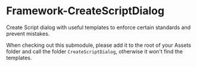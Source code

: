 # Framework-CreateScriptDialog
Create Script dialog with useful templates to enforce certain standards and prevent mistakes.

When checking out this submodule, please add it to the root of your Assets folder and call the folder `CreateScriptDialog`, otherwise it won't find the templates.
